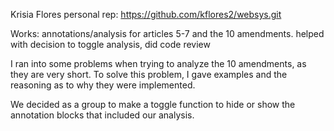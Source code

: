 Krisia Flores personal rep: https://github.com/kflores2/websys.git

Works: annotations/analysis for articles 5-7 and the 10 amendments. helped with decision to toggle analysis, did code review

I ran into some problems when trying to analyze the 10 amendments, as they are very short. To solve this problem, I gave examples and the reasoning as to why they were implemented.

We decided as a group to make a toggle function to hide or show the annotation blocks that included our analysis.
